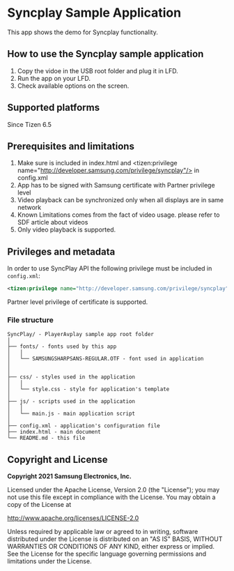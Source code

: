 # Syncplay Sample Application 

This app shows the demo for Syncplay functionality. 

## How to use the Syncplay sample application

1. Copy the vidoe in the USB root folder and plug it in LFD.
2. Run the app on your LFD.
3. Check available options on the screen.

## Supported platforms

Since Tizen 6.5


## Prerequisites and limitations

1. Make sure <script type="text/javascript" src="$WEBAPIS/webapis/webapis.js"></script> is included in index.html and <tizen:privilege name="http://developer.samsung.com/privilege/syncplay"/> in config.xml
2. App has to be signed with Samsung certificate with Partner privilege level
3. Video playback can be synchronized only when all displays are in same network
4. Known Limitations comes from the fact of video usage. please refer to SDF article about videos
5. Only video playback is supported.

## Privileges and metadata

In order to use SyncPlay API the following privilege must be included in `config.xml`:

```xml
<tizen:privilege name="http://developer.samsung.com/privilege/syncplay"/>
```

Partner level privilege of certificate is supported.

### File structure

```
SyncPlay/ - PlayerAvplay sample app root folder
│
├── fonts/ - fonts used by this app
│   │
│   └── SAMSUNGSHARPSANS-REGULAR.OTF - font used in application
│  
│
├── css/ - styles used in the application
│   │
│   └── style.css - style for application's template
│
├── js/ - scripts used in the application
│   │
│   └── main.js - main application script
│
├── config.xml - application's configuration file
├── index.html - main document
└── README.md - this file
```


## Copyright and License

**Copyright 2021 Samsung Electronics, Inc.**

Licensed under the Apache License, Version 2.0 (the "License"); you may not use this file except in compliance with the License. You may obtain a copy of the License at

http://www.apache.org/licenses/LICENSE-2.0

Unless required by applicable law or agreed to in writing, software distributed under the License is distributed on an "AS IS" BASIS, WITHOUT WARRANTIES OR CONDITIONS OF ANY KIND, either express or implied. See the License for the specific language governing permissions and limitations under the License.
